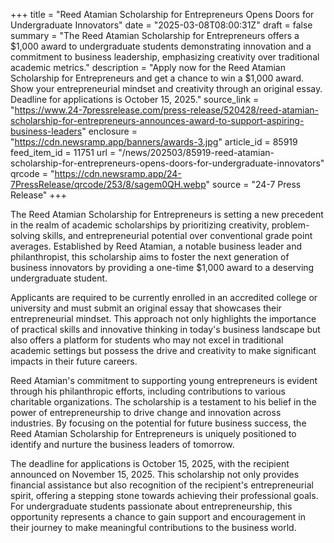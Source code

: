 +++
title = "Reed Atamian Scholarship for Entrepreneurs Opens Doors for Undergraduate Innovators"
date = "2025-03-08T08:00:31Z"
draft = false
summary = "The Reed Atamian Scholarship for Entrepreneurs offers a $1,000 award to undergraduate students demonstrating innovation and a commitment to business leadership, emphasizing creativity over traditional academic metrics."
description = "Apply now for the Reed Atamian Scholarship for Entrepreneurs and get a chance to win a $1,000 award. Show your entrepreneurial mindset and creativity through an original essay. Deadline for applications is October 15, 2025."
source_link = "https://www.24-7pressrelease.com/press-release/520428/reed-atamian-scholarship-for-entrepreneurs-announces-award-to-support-aspiring-business-leaders"
enclosure = "https://cdn.newsramp.app/banners/awards-3.jpg"
article_id = 85919
feed_item_id = 11751
url = "/news/202503/85919-reed-atamian-scholarship-for-entrepreneurs-opens-doors-for-undergraduate-innovators"
qrcode = "https://cdn.newsramp.app/24-7PressRelease/qrcode/253/8/sagem0QH.webp"
source = "24-7 Press Release"
+++

<p>The Reed Atamian Scholarship for Entrepreneurs is setting a new precedent in the realm of academic scholarships by prioritizing creativity, problem-solving skills, and entrepreneurial potential over conventional grade point averages. Established by Reed Atamian, a notable business leader and philanthropist, this scholarship aims to foster the next generation of business innovators by providing a one-time $1,000 award to a deserving undergraduate student.</p><p>Applicants are required to be currently enrolled in an accredited college or university and must submit an original essay that showcases their entrepreneurial mindset. This approach not only highlights the importance of practical skills and innovative thinking in today's business landscape but also offers a platform for students who may not excel in traditional academic settings but possess the drive and creativity to make significant impacts in their future careers.</p><p>Reed Atamian's commitment to supporting young entrepreneurs is evident through his philanthropic efforts, including contributions to various charitable organizations. The scholarship is a testament to his belief in the power of entrepreneurship to drive change and innovation across industries. By focusing on the potential for future business success, the Reed Atamian Scholarship for Entrepreneurs is uniquely positioned to identify and nurture the business leaders of tomorrow.</p><p>The deadline for applications is October 15, 2025, with the recipient announced on November 15, 2025. This scholarship not only provides financial assistance but also recognition of the recipient's entrepreneurial spirit, offering a stepping stone towards achieving their professional goals. For undergraduate students passionate about entrepreneurship, this opportunity represents a chance to gain support and encouragement in their journey to make meaningful contributions to the business world.</p>